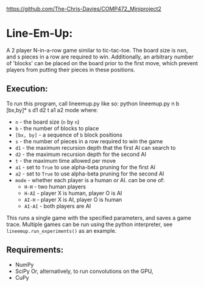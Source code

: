https://github.com/The-Chris-Davies/COMP472_Miniproject2

# Line-Em-Up:
A 2 player N-in-a-row game similar to tic-tac-toe. The board size is nxn, and s pieces in a row are required to win. Additionally, an arbitrary number of 'blocks' can be placed on the board prior to the first move, which prevent players from putting their pieces in these positions.

## Execution:
To run this program, call lineemup.py like so:
    python lineemup.py n b [bx,by]* s d1 d2 t a1 a2 mode
where:  
- `n` - the board size (`n` by `n`)
- `b` - the number of blocks to place
- `[bx, by]` - a sequence of `b` block positions
- `s` - the number of pieces in a row required to win the game
- `d1` - the maximum recursion depth that the first AI can search to
- `d2` - the maximum recursion depth for the second AI
- `t` - the maximum time allowed per move
- `a1` - set to `True` to use alpha-beta pruning for the first AI
- `a2` - set to `True` to use alpha-beta pruning for the second AI
- `mode` - whether each player is a human or AI. can be one of:
    - `H-H` - two human players
    - `H-AI` - player X is human, player O is AI
    - `AI-H` - player X is AI, player O is human
    - `AI-AI` - both players are AI

This runs a single game with the specified parameters, and saves a game trace. Multiple games can be run using the python interpreter, see `lineemup.run_experiments()` as an example.

## Requirements:
- NumPy
- SciPy
Or, alternatively, to run convolutions on the GPU,
- CuPy
